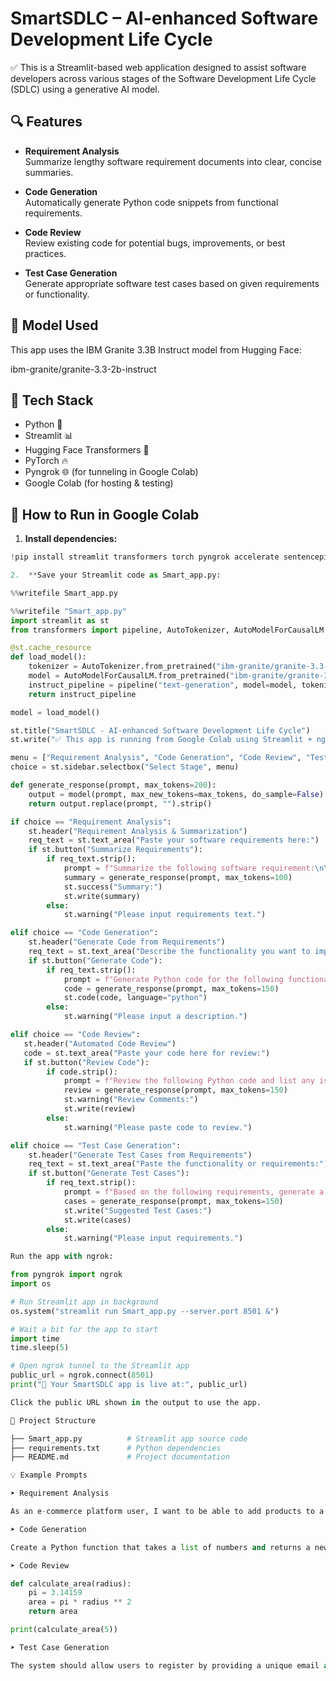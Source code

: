 # SmartSDLC – AI-enhanced Software Development Life Cycle

✅ This is a Streamlit-based web application designed to assist software developers across various stages of the Software Development Life Cycle (SDLC) using a generative AI model.

## 🔍 Features

- **Requirement Analysis**  
  Summarize lengthy software requirement documents into clear, concise summaries.

- **Code Generation**  
  Automatically generate Python code snippets from functional requirements.

- **Code Review**  
  Review existing code for potential bugs, improvements, or best practices.

- **Test Case Generation**  
  Generate appropriate software test cases based on given requirements or functionality.

## 🧠 Model Used

This app uses the IBM Granite 3.3B Instruct model from Hugging Face:

ibm-granite/granite-3.3-2b-instruct


## 🧰 Tech Stack

- Python 🐍
- Streamlit 📊
- Hugging Face Transformers 🤗
- PyTorch 🔥
- Pyngrok 🌐 (for tunneling in Google Colab)
- Google Colab (for hosting & testing)

## 🚀 How to Run in Google Colab

1. **Install dependencies:**

```python
!pip install streamlit transformers torch pyngrok accelerate sentencepiece

2.  **Save your Streamlit code as Smart_app.py:

%%writefile Smart_app.py

%%writefile "Smart_app.py"
import streamlit as st
from transformers import pipeline, AutoTokenizer, AutoModelForCausalLM

@st.cache_resource
def load_model():
    tokenizer = AutoTokenizer.from_pretrained("ibm-granite/granite-3.3-2b-instruct")
    model = AutoModelForCausalLM.from_pretrained("ibm-granite/granite-3.3-2b-instruct")
    instruct_pipeline = pipeline("text-generation", model=model, tokenizer=tokenizer)
    return instruct_pipeline

model = load_model()

st.title("SmartSDLC - AI-enhanced Software Development Life Cycle")
st.write("✅ This app is running from Google Colab using Streamlit + ngrok!")

menu = ["Requirement Analysis", "Code Generation", "Code Review", "Test Case Generation"]
choice = st.sidebar.selectbox("Select Stage", menu)

def generate_response(prompt, max_tokens=200):
    output = model(prompt, max_new_tokens=max_tokens, do_sample=False)[0]['generated_text']
    return output.replace(prompt, "").strip()

if choice == "Requirement Analysis":
    st.header("Requirement Analysis & Summarization")
    req_text = st.text_area("Paste your software requirements here:")
    if st.button("Summarize Requirements"):
        if req_text.strip():
            prompt = f"Summarize the following software requirement:\n\n{req_text}\n\nSummary:"
            summary = generate_response(prompt, max_tokens=100)
            st.success("Summary:")
            st.write(summary)
        else:
            st.warning("Please input requirements text.")

elif choice == "Code Generation":
    st.header("Generate Code from Requirements")
    req_text = st.text_area("Describe the functionality you want to implement:")
    if st.button("Generate Code"):
        if req_text.strip():
            prompt = f"Generate Python code for the following functionality:\n\n{req_text}\n\nPython code:"
            code = generate_response(prompt, max_tokens=150)
            st.code(code, language="python")
        else:
            st.warning("Please input a description.")

elif choice == "Code Review":
   st.header("Automated Code Review")
   code = st.text_area("Paste your code here for review:")
   if st.button("Review Code"):
        if code.strip():
            prompt = f"Review the following Python code and list any issues or improvements:\n\n{code}\n\nReview:"
            review = generate_response(prompt, max_tokens=150)
            st.warning("Review Comments:")
            st.write(review)
        else:
            st.warning("Please paste code to review.")

elif choice == "Test Case Generation":
    st.header("Generate Test Cases from Requirements")
    req_text = st.text_area("Paste the functionality or requirements:")
    if st.button("Generate Test Cases"):
        if req_text.strip():
            prompt = f"Based on the following requirements, generate a list of software test cases:\n\n{req_text}\n\nTest Cases:"
            cases = generate_response(prompt, max_tokens=150)
            st.write("Suggested Test Cases:")
            st.write(cases)
        else:
            st.warning("Please input requirements.")

Run the app with ngrok:

from pyngrok import ngrok
import os

# Run Streamlit app in background
os.system("streamlit run Smart_app.py --server.port 8501 &")

# Wait a bit for the app to start
import time
time.sleep(5)

# Open ngrok tunnel to the Streamlit app
public_url = ngrok.connect(8501)
print("🚀 Your SmartSDLC app is live at:", public_url)

Click the public URL shown in the output to use the app.

📁 Project Structure

├── Smart_app.py          # Streamlit app source code
├── requirements.txt      # Python dependencies
├── README.md             # Project documentation

💡 Example Prompts

➤ Requirement Analysis

As an e-commerce platform user, I want to be able to add products to a shopping cart so that I can purchase multiple items at once. The cart should display all selected items, their quantities, prices, and a total price. Users should be able to update quantities, remove items, and proceed to a secure checkout process that supports multiple payment options. The system should validate product availability before confirming the order.

➤ Code Generation

Create a Python function that takes a list of numbers and returns a new list containing only the even numbers from the original list.

➤ Code Review

def calculate_area(radius):
    pi = 3.14159
    area = pi * radius ** 2
    return area

print(calculate_area(5))

➤ Test Case Generation

The system should allow users to register by providing a unique email and password. Upon successful registration, the user should receive a confirmation email. The system must validate the email format and ensure the password is at least 8 characters long.








